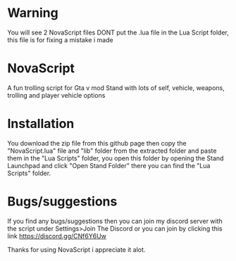 # Warning
You will see 2 NovaScript files DONT put the .lua file in the Lua Script folder, this file is for fixing a mistake i made

# NovaScript
A fun trolling script for Gta v mod Stand
with lots of self, vehicle, weapons, trolling and player vehicle options

# Installation
You download the zip file from this github page then copy the "NovaScript.lua" file and "lib" folder from the extracted folder and paste them in the "Lua Scripts" folder, you open this folder by opening the Stand Launchpad and click "Open Stand Folder" there you can find the "Lua Scripts" folder.

# Bugs/suggestions
If you find any bugs/suggestions then you can join my discord server with the script under Settings>Join The Discord or you can join by clicking this link https://discord.gg/CNf6Y6Uw

Thanks for using NovaScript i appreciate it alot.
